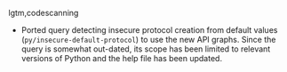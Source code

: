 lgtm,codescanning
* Ported query detecting insecure protocol creation from default values (`py/insecure-default-protocol`) to use the new API graphs. Since the query is somewhat out-dated, its scope has been limited to relevant versions of Python and
the help file has been updated.
